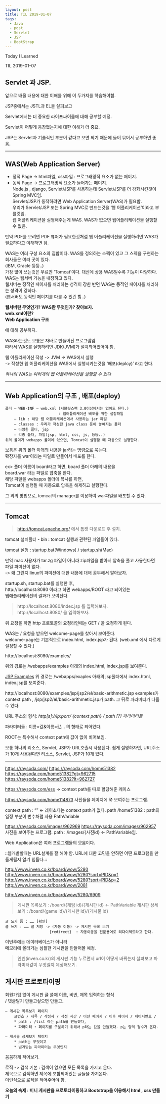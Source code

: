```yaml
---
layout: post
title: TIL 2019-01-07
tags:
  - Java
  - post
  - Servlet
  - JSP
  - BootStrap
---
```


Today I Learned

TIL 2019-01-07

## Servlet 과 JSP.


앞으로 배울 내용에 대한 이해를 위해 이 두가지를 학습해야함.

JSP중에서는 JSTL과 EL을 살펴보고

Servlet에서는 더 중요한 라이프싸이클에 대해 공부할 예정.

Servlet이 어떻게 등장했는지에 대한 이해가 더 중요.

JSP는 Servlet과 기술적인 부분이 같다고 보면 되기 때문에 둘이 묶어서 공부하면 좋음.

---
## WAS(Web Application Server)

* 정적 Page -> html파일, css파일 : 프로그래밍적 요소가 없는 페이지.
* 동적 Page -> 프로그래밍적 요소가 들어가는 페이지.  
  Node.js , django, Servlet/JSP를 사용하는데 Servlet/JSP를 더 강화시킨것이 Spring MVC임.  
Servlet/JSP가 동작하려면 Web Application Server(WAS)가 필요함.  
우리가 Servlet/JSP 또는 Spring MVC로 만드는것을 ‘웹 어플리케이션’이라고 부를것임.  
웹 어플리케이션을 실행해주는게 WAS. WAS가 없으면 웹어플리케이션을 실행할 수 없음.

만약 PDF를  보려면 PDF 뷰어가 필요한것처럼 웹 어플리케이션을 실행하려면 WAS가 필요하다고 이해하면 됨.

WAS는 여러 구성 요소의 집합이다.
WAS를 정의하는 스펙이 있고 그 스펙을 구현하는 회사들은 여러 곳이 있다.  
(IBM, Oracle 등등..)  
가장 많이 쓰는것은 무료인 ’Tomcat’이다.   대신에 상용 WAS일수록 기능이 다양하다.  
WAS는 웹서버 기능을 내장하고 있다.  
웹서버는 정적인 페이지를 처리하는 성격이 강한 반면
WAS는 동적인 페이지를 처리하는 성격이 강하다.   
(웹서버도 동적인 페이지를 다룰 수 있긴 함..)

**웹서버란 무엇인가? WAS란 무엇인가? 찾아보자.**  
**web.xml이란?**  
**Web Application 구조**  

에 대해 공부하자.

WAS라는것도 보통은 자바로 만들어진 프로그램임.  
따라서 WAS를 실행하려면 JDK(JVM)가 설치되어있어야 함.

웹 어플리케이션 작성 -> JVM -> WAS에서 실행   
-> 작성한 웹 어플리케이션을 WAS에서 실행시키는것을 ‘배포(deploy)’ 라고 한다.

*하나의 WAS는 여러개의 웹 어플리케이션을 실행할 수 있다*

---

## Web Application의 구조 , 배포(deploy)
```
폴더 — WEB-INF — web.xml (서블릿스펙 3.0이상에서는 없어도 된다.) 
                        : 웹어플리케이션 배포를 위한 설정파일  
    — lib : 해당 웹 어플리케이션에서 사용하는 jar 파일  
    — classes : 우리가 작성한 java class 등이 놓여지는 폴더  
    — 다양한 폴더, jsp   
    — 각종 폴더, 파일(jsp, html, css, js, 등등..)  
위의 폴더가 webapps 폴더에 있으면, Tomcat이 실행할 때 자동으로 실행한다. 
```
보통은 위의 폴더 아래의 내용을 jar라는 명령으로 묶는다.  
확장자를 war이라는 파일로 만들어서 배포를 한다.

ex> 폴더 이름이 board라고 하면, board 폴더 아래의 내용을  
 board.war 라는 파일로 압축을 한다.   
 해당 파일을 webapps 폴더에 복사를 하면,   
 Tomcat이 실행될 때 자동으로 압축을 해제하고 실행한다.

그 외의 방법으로, tomcat의 manager를 이용하여 war파일을 배포할 수 있다.

---
## Tomcat

> http://tomcat.apache.org/ 에서 톰캣 다운로드 후 설치.

tomcat 설치폴더 - bin : tomcat 실행과 관련된 파일들이 있다.

tomcat 실행 : startup.bat(Windows) / startup.sh(Mac)

만약 mac 사용자가 tar.zg 파일이 아니라 zip파일을 받아서 압축을 풀고 사용한다면   
파일 퍼미션이 없다.  
-> 왜 그런지 linux의 퍼미션에 대한 내용에 대해 공부해서 알아보자.


startup.sh, startup.bat를 실행한 후,  
http://localhost:8080 이라고 하면 webapps/ROOT 라고 되어있는  
웹애플리케이션의 결과가 보여진다.

>http://localhost:8080/index.jsp 를 입력해보자.  
>http://localhost:8080/ 을 입력해보자.

위 요청을 하면
http 프로토콜의 요청라인에는 GET / 을 요청하게 된다.

WAS는 / 요청을 받으면 welcome-page를 찾아서 보여준다.  
welcome-page는 기본적으로 index.html, index.jsp가 된다.
(web.xml 에서 다르게 설정할 수 있다.)

http://localhost:8080/examples/

위의 경로는 /webapps/examples 아래의 index.html, index.jsp를 보여준다.

[JSP Examples](http://localhost:8080/examples/jsp/)
위 경로는 /webapps/exaples 아래의 jsp폴더에서 index.html, index.jsp를 보여준다.

http://localhost:8080/examples/jsp/jsp2/el/basic-arithmetic.jsp
examples가 context path ,
/jsp/jsp2/el/basic-arithmetic.jsp가 path.
그 뒤로 파라미터가 나올 수 있다.

URL 주소의 형식:
_http[s]://ip:port/ {context path} / path [?] 파라미터들_

파라미터들 : 이름=값&이름=값… 의 형태로 되어있다.

ROOT는 특수해서 context path에 값이 없이 비어보임.

보통 하나의 리소스, Servlet, JSP가 URL호출시 사용된다.
쉽게 설명하자면, URL주소가 10개 사용된다면 리소스, Servlet, JSP가 10개 있다.

---
https://raysoda.com/
https://raysoda.com/home51382
https://raysoda.com/home51382?gt=962715
https://raysoda.com/home51382?lt=962727

https://raysoda.com/ess
-> context path를 따로 할당해준 케이스

https://raysoda.com/home114873
사진들을 페이지에 쭉 보여주는 프로그램.

context path : “” <- 레이소다는 context path가 없다.
path /home51382 : path의 일정 부분이 변수처럼 사용 PathVariable

https://raysoda.com/images/962969
https://raysoda.com/images/962957
사진을 보여주는 프로그램.
path : /images/{사진id} <- PathVariable임.

Web Application은 여러 프로그램들의 모음이다.

::웹개발할때는 URL설계를 잘 해야 함. URL에 대한 고민을 안하면 어떤 프로그램을 만들게될지 알기 힘들다.::

http://www.inven.co.kr/board/wow/5280
http://www.inven.co.kr/board/wow/5280?sort=PID&p=1
http://www.inven.co.kr/board/wow/5280?sort=PID&p=2
http://www.inven.co.kr/board/wow/2081

http://www.inven.co.kr/board/wow/5280/6909

>게시판 목록보기 : /board/{게임 id}/{게시판 id} <- PathVariable
>게시판 상세보기 : /board/{game id}/{게시판 id}/{게시물 id}

```
글 쓰기 폼 : …… [확인]
글 쓰기 : …… 글 저장 -> (자동 이동) -> 게시판 목록 보기
					{redirect}  : 자동이동을 전문용어로 리다이렉트라고 한다.
```
이번주에는 데이터베이스가 아니라  
메모리에 올라가는 심플한 게시판을 만들어볼 예정.

>인벤(inven.co.kr)의 게시판 기능 누르면서 url이 어떻게 바뀌는지 살펴보고 파라미터값이 무엇일지 예상해보기.


## 게시판 프로토타이핑
회원가입 없이 게시판 글 쓸때 이름, 비번, 제목 입력하는 형식   
/ 댓글달기 만들고싶으면 만들고.. 

```
— 게시판 목록보기 페이지
	글번호 / 제목 / 작성자 / 작성 시간 / 이전 페이지 / 이후 페이지 / 페이지번호 / 
	* path : /list 라는 path를 만들겠다,
	* 파라미터 : 페이지를 구분하기 위해서 p라는 값을 만들겠다. p는 양의 정수가 온다.
```
```
— 게시글 상세보기 페이지
	* path는 무엇이고 
	* 넘겨받는 파라미터는 무엇인지 
```
꼼꼼하게 적어보기.

로직 -> 검색 기본 : 검색어 없으면 모든 목록을 가지고 온다.  
제목으로 검색하면 제목에 포함되어있는 글들을 가져온다.  
이런식으로 로직을 적어주어야 함.

**오늘의 숙제 : 미니 게시판을 프로토타이핑하고 Bootstrap을 이용해서 html , css 만들기**






















